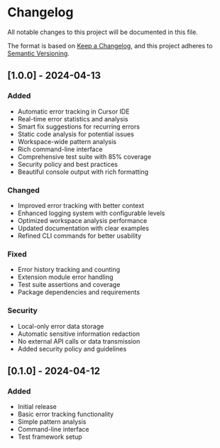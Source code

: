 # Changelog

All notable changes to this project will be documented in this file.

The format is based on [Keep a Changelog](https://keepachangelog.com/en/1.0.0/),
and this project adheres to [Semantic Versioning](https://semver.org/spec/v2.0.0.html).

## [1.0.0] - 2024-04-13

### Added
- Automatic error tracking in Cursor IDE
- Real-time error statistics and analysis
- Smart fix suggestions for recurring errors
- Static code analysis for potential issues
- Workspace-wide pattern analysis
- Rich command-line interface
- Comprehensive test suite with 85% coverage
- Security policy and best practices
- Beautiful console output with rich formatting

### Changed
- Improved error tracking with better context
- Enhanced logging system with configurable levels
- Optimized workspace analysis performance
- Updated documentation with clear examples
- Refined CLI commands for better usability

### Fixed
- Error history tracking and counting
- Extension module error handling
- Test suite assertions and coverage
- Package dependencies and requirements

### Security
- Local-only error data storage
- Automatic sensitive information redaction
- No external API calls or data transmission
- Added security policy and guidelines

## [0.1.0] - 2024-04-12

### Added
- Initial release
- Basic error tracking functionality
- Simple pattern analysis
- Command-line interface
- Test framework setup 